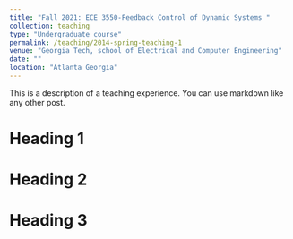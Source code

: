 ```yaml
---
title: "Fall 2021: ECE 3550-Feedback Control of Dynamic Systems "
collection: teaching
type: "Undergraduate course"
permalink: /teaching/2014-spring-teaching-1
venue: "Georgia Tech, school of Electrical and Computer Engineering"
date: ""
location: "Atlanta Georgia"
---
```


This is a description of a teaching experience. You can use markdown like any other post.

Heading 1
======

Heading 2
======

Heading 3
======
